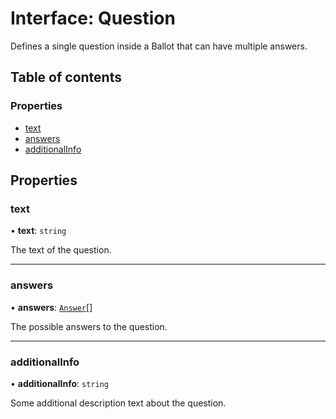 # Interface: Question

Defines a single question inside a Ballot that can have multiple answers.

## Table of contents

### Properties

- [text](Question.md#text)
- [answers](Question.md#answers)
- [additionalInfo](Question.md#additionalinfo)

## Properties

### text

• **text**: `string`

The text of the question.

___

### answers

• **answers**: [`Answer`](Answer.md)[]

The possible answers to the question.

___

### additionalInfo

• **additionalInfo**: `string`

Some additional description text about the question.
